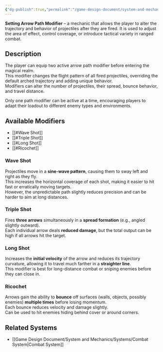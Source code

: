 ```yaml
---
{"dg-publish":true,"permalink":"/game-design-document/system-and-mechanics/mechanincs/combat-mechanics/setting-arrow-path-modifier/"}
---
```


**Setting Arrow Path Modifier** – a mechanic that allows the player to alter the trajectory and behavior of projectiles after they are fired. It is used to adjust the area of effect, control coverage, or introduce tactical variety in ranged combat.
## Description
The player can equip two active arrow path modifier before entering the magical realm.  
This modifier changes the flight pattern of all fired projectiles, overriding the default arched trajectory and adding unique behavior.  
Modifiers can alter the number of projectiles, their spread, bounce behavior, and travel distance.

Only one path modifier can be active at a time, encouraging players to adapt their loadout to different enemy types and environments.

## Available Modifiers
- [[#Wave Shot]]
- [[#Triple Shot]]
- [[#Long Shot]]
- [[#Ricochet]]

### Wave Shot
Projectiles move in a **sine-wave pattern**, causing them to sway left and right as they fly.  
This increases the horizontal coverage of each shot, making it easier to hit fast or erratically moving targets.  
However, the unpredictable path slightly reduces precision and can be harder to aim at long distances.

### Triple Shot
Fires **three arrows** simultaneously in a **spread formation** (e.g., angled slightly outward).  
Each individual arrow deals **reduced damage**, but the total output can be high if all arrows hit the target.

### Long Shot
Increases the **initial velocity** of the arrow and reduces its trajectory curvature, allowing it to travel much farther in a **straighter line**.  
This modifier is best for long-distance combat or sniping enemies before they can close in.

### Ricochet
Arrows gain the ability to **bounce** off surfaces (walls, objects, possibly enemies) **multiple times** before losing momentum.  
Each bounce reduces velocity and damage slightly.  
Can be used to hit enemies hiding behind cover or around corners.

## Related Systems
- [[Game Design Document/System and Mechanics/Systems/Combat System\|Combat System]]